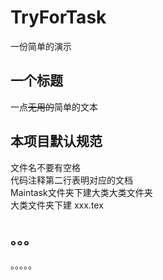 # TryForTask
一份简单的演示
## 一个标题
一点~~无用的~~简单的文本
## 本项目默认规范
文件名不要有空格<br>
代码注释第二行表明对应的文档<br>
Maintask文件夹下建大类大类文件夹<br>
大类文件夹下建 xxx.tex<br>
## 。。。
。。。。。
